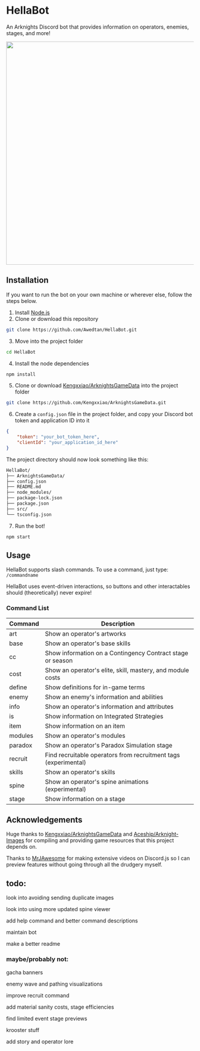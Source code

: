 # HellaBot

An Arknights Discord bot that provides information on operators, enemies, stages, and more!

<p align="center">
<img src="https://raw.githubusercontent.com/Awedtan/HellaBot-Assets/main/readme/demo.gif" height="600"/>
</p>

## Installation

If you want to run the bot on your own machine or wherever else, follow the steps below.

1. Install [Node.js](https://nodejs.org/en)
2. Clone or download this repository
```sh
git clone https://github.com/Awedtan/HellaBot.git
```
3. Move into the project folder
```sh
cd HellaBot
```
4. Install the node dependencies
```sh
npm install
```
5. Clone or download [Kengxxiao/ArknightsGameData](https://github.com/Kengxxiao/ArknightsGameData) into the project folder
```sh
git clone https://github.com/Kengxxiao/ArknightsGameData.git
```

6. Create a `config.json` file in the project folder, and copy your Discord bot token and application ID into it
```json
{
    "token": "your_bot_token_here",
    "clientId": "your_application_id_here"
}
```
The project directory should now look something like this:
```sh
HellaBot/
├── ArknightsGameData/
├── config.json
├── README.md
├── node_modules/
├── package-lock.json
├── package.json
├── src/
└── tsconfig.json
```

7. Run the bot!
```sh
npm start
```

## Usage

HellaBot supports slash commands. To use a command, just type: `/commandname`

HellaBot uses event-driven interactions, so buttons and other interactables should (theoretically) never expire!

### Command List

| Command | Description                                                                  |
|---------|------------------------------------------------------------------------------|
| art     | Show an operator's artworks                                                  |
| base    | Show an operator's base skills                                               |
| cc      | Show information on a Contingency Contract stage or season                   |
| cost    | Show an operator's elite, skill, mastery, and module costs                   |
| define  | Show definitions for in-game terms                                           |
| enemy   | Show an enemy's information and abilities                                    |
| info    | Show an operator's information and attributes                                |
| is      | Show information on Integrated Strategies                                    |
| item    | Show information on an item                                                  |
| modules | Show an operator's modules                                                   |
| paradox | Show an operator's Paradox Simulation stage                                  |
| recruit | Find recruitable operators from recruitment tags (experimental)              |
| skills  | Show an operator's skills                                                    |
| spine   | Show an operator's spine animations (experimental)                           |
| stage   | Show information on a stage                                                  |

## Acknowledgements

Huge thanks to [Kengxxiao/ArknightsGameData](https://github.com/Kengxxiao/ArknightsGameData) and [Aceship/Arknight-Images](https://github.com/Aceship/Arknight-Images) for compiling and providing game resources that this project depends on.

Thanks to [MrJAwesome](https://www.youtube.com/@MrJAwesomeYT) for making extensive videos on Discord.js so I can preview features without going through all the drudgery myself.

## todo:

look into avoiding sending duplicate images

look into using more updated spine viewer

add help command and better command descriptions

maintain bot

make a better readme

### maybe/probably not:

gacha banners

enemy wave and pathing visualizations

improve recruit command

add material sanity costs, stage efficiencies

find limited event stage previews

krooster stuff

add story and operator lore
